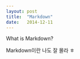 ```yaml
---
layout: post
title:  "Markdown"
date:   2014-12-11
---
```


<p class="intro"><span class="dropcap">What is Markdown?

<img src="/assets/img/touring.jpg" alt=""> 

Markdown이란 나도 잘 몰라 ㅎ